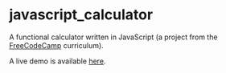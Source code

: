 # javascript_calculator
A functional calculator written in JavaScript (a project from the [FreeCodeCamp](https://www.freecodecamp.org) curriculum).

A live demo is available [here](https://joshamore.github.io/javascript_calculator/).
